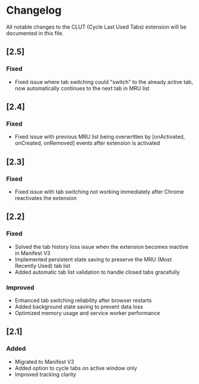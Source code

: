 # Changelog
All notable changes to the CLUT (Cycle Last Used Tabs) extension will be documented in this file.

## [2.5]
### Fixed
- Fixed issue where tab switching could "switch" to the already active tab, now automatically continues to the next tab in MRU list

## [2.4]
### Fixed
- Fixed issue with previous MRU list being overwritten by [onActivated, onCreated, onRemoved] events after extension is activated

## [2.3]
### Fixed
- Fixed issue with tab switching not working immediately after Chrome reactivates the extension

## [2.2]
### Fixed
- Solved the tab history loss issue when the extension becomes inactive in Manifest V3
- Implemented persistent state saving to preserve the MRU (Most Recently Used) tab list
- Added automatic tab list validation to handle closed tabs gracefully

### Improved
- Enhanced tab switching reliability after browser restarts
- Added background state saving to prevent data loss
- Optimized memory usage and service worker performance

## [2.1]
### Added
- Migrated to Manifest V3
- Added option to cycle tabs on active window only
- Improved tracking clarity 